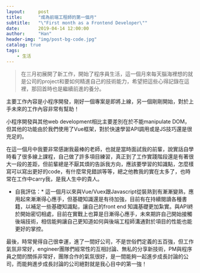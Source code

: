 ```yaml
---
layout:     post
title:      "成為前端工程師的第一個月"
subtitle:   "\"First month as a Frontend Developer\""
date:       2019-04-14 12:00:00
author:     "Han"
header-img: "img/post-bg-code.jpg"
catalog: true
tags:
    - 生活
---
```

> 在三月初展開了新工作，開始了程序員生活，這一個月來每天腦海裡想的就是公司的project和要如何精進自己的技術能力，希望把這些心得記錄在這裡，那回首時也是繼續前進的養分。

主要工作內容是小程序開發，剛好一個專案是即將上線，另一個剛剛開始，對於上手未來的工作內容非常有幫助！

小程序開發與其他web development相比主要差別在於不能manipulate DOM，但其他的功能由於我們使用了Vue框架，對於快速學習API調用或是JS技巧還是很充足的。

在這一個月中我要非常感謝我最棒的老師，也就是當時面試我的前輩，說實話自學時看了很多線上課程，自己做了許多項目練習，真正到了工作實踐階段還是有著很大一段的差距，但前輩總是不厭其煩的告訴我方向，應該要學習的知識點，怎麼樣寫可以寫出更好的code，有什麼常見錯誤等等，總之他教我的實在太多了，也時常在工作中carry我，是我人生中的貴人。

* 自我評估：*
這一個月以來與Vue/Vuex跟Javascript從裝熟到有漸漸變熟，應用起來漸漸得心應手，但基礎知識還是有待加強，目前有在持續閱讀各種書籍，以補足一些基礎知識點，讓自己的front end 知識基礎更加紮實。與API終於開始密切相處，目前在實戰上也算是日漸得心應手，未來期許自己開始接觸後端技術，相信能夠讓自己更知道如何與後端工程師溝通對於項目的性能也能更好的掌控。

最後，時常覺得自己很幸運，進了一間好公司，不是世俗們定義的五百強，但工作氣氛非常好，engineer團隊們經常性的互相討論、無私的分享新技術，PM與程序員之間的關係非常好，團隊合作的氣氛很好，是一間能夠一起進步成長討論的公司，而能夠進步成長討論的公司絕對就是我心目中的第一強！